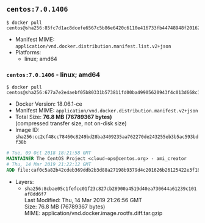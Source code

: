 ## `centos:7.0.1406`

```console
$ docker pull centos@sha256:85fc7d1ac8dcefe6567c5b86e6420c6110e416733fb44748948f201626f7241d
```

-	Manifest MIME: `application/vnd.docker.distribution.manifest.list.v2+json`
-	Platforms:
	-	linux; amd64

### `centos:7.0.1406` - linux; amd64

```console
$ docker pull centos@sha256:677a7e2e4aebf05b80331b573811fd00ba49905620943f4c013d668c15e6b66c
```

-	Docker Version: 18.06.1-ce
-	Manifest MIME: `application/vnd.docker.distribution.manifest.v2+json`
-	Total Size: **76.8 MB (76789367 bytes)**  
	(compressed transfer size, not on-disk size)
-	Image ID: `sha256:cc2cf48cc78460c8249bd28ba3409235aa762270de243255eb3b5ac593bdf38b`

```dockerfile
# Tue, 09 Oct 2018 18:21:58 GMT
MAINTAINER The CentOS Project <cloud-ops@centos.org> - ami_creator
# Thu, 14 Mar 2019 21:22:12 GMT
ADD file:caf0c5a82b42cdeb369ddb2b3d88a27198b9379d4c201626b26125422e3f1841 in / 
```

-	Layers:
	-	`sha256:8cbae05c1fefcc01f23c827cb28900a4519d40ea730644a61239c101af8dd6f7`  
		Last Modified: Thu, 14 Mar 2019 21:26:56 GMT  
		Size: 76.8 MB (76789367 bytes)  
		MIME: application/vnd.docker.image.rootfs.diff.tar.gzip
